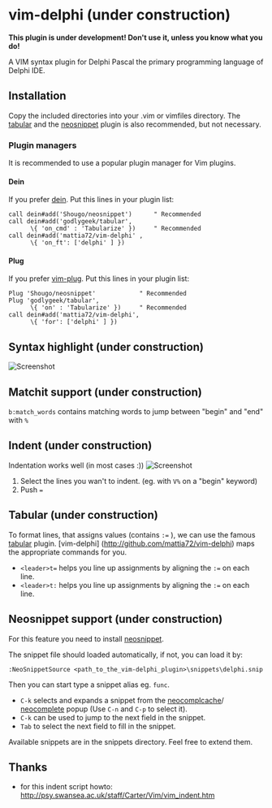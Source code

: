 # vim-delphi  (under construction) 

**This plugin is under development! Don't use it, unless you know what you do!**

A VIM syntax plugin for Delphi Pascal the primary programming language of
Delphi IDE.

##  Installation
Copy the included directories into your .vim or vimfiles directory.
The [tabular](http://github.com/godlygeek/tabular "Tabular") and the 
[neosnippet](http://github.com/Shougo/neosnippet.vim "Neosnippet") plugin is also
recommended, but not necessary.

### Plugin managers
It is recommended to use a popular plugin manager for Vim plugins.

#### Dein
If you prefer [dein](http://github.com/Shougo/dein.vim "Dein"). Put this lines in your
plugin list:
```
call dein#add('Shougo/neosnippet')      " Recommended  
call dein#add('godlygeek/tabular',     
      \{ 'on_cmd' : 'Tabularize' })     " Recommended 
call dein#add('mattia72/vim-delphi' , 
      \{ 'on_ft': ['delphi' ] }) 
```

#### Plug
If you prefer [vim-plug](http://github.com/Shougo/dein.vim "vim-plug"). Put this lines in your
plugin list:
```
Plug 'Shougo/neosnippet'            " Recommended  
Plug 'godlygeek/tabular',     
      \{ 'on' : 'Tabularize' })     " Recommended 
call dein#add('mattia72/vim-delphi', 
      \{ 'for': ['delphi' ] }) 
```
## Syntax highlight (under construction)
![Screenshot](/../screenshot/screenshot.png?raw=true "Screenshot")

## Matchit support  (under construction)
`b:match_words` contains matching words to jump between "begin" and "end" with `%`

## Indent (under construction)
Indentation works well (in most cases :)) 
![Screenshot](/../screenshot/align.gif?raw=true "Aligning")

1. Select the lines you wan't to indent. (eg. with `V%` on a "begin" keyword)
2. Push `=`

## Tabular (under construction)
To format lines, that assigns values (contains `:=` ), we can use the 
famous [tabular](http://github.com/godlygeek/tabular) plugin.
[vim-delphi] (http://github.com/mattia72/vim-delphi) maps the appropriate
commands for you.
* `<leader>t=` helps you line up assignments by aligning the `:=` on each line.
* `<leader>t:` helps you line up assignments by aligning the `:=` on each line.

## Neosnippet support (under construction)
For this feature you need to install [neosnippet](http://github.com/Shougo/neosnippet.vim "Neosnippet").

The snippet file should loaded automatically, if not, you can load it by:
```
:NeoSnippetSource <path_to_the_vim-delphi_plugin>\snippets\delphi.snip
```    
Then you can start type a snippet alias eg. `func`. 
* `C-k` selects and expands a snippet from the [neocomplcache](https://github.com/Shougo/neocomplcache.vim)/ [neocomplete](https://github.com/Shougo/neocomplete.vim) popup (Use `C-n` and `C-p` to select it). 
* `C-k` can be used to jump to the next field in the snippet.
* `Tab` to select the next field to fill in the snippet.

Available snippets are in the snippets directory. Feel free to extend them.

## Thanks
* for this indent script howto: http://psy.swansea.ac.uk/staff/Carter/Vim/vim_indent.htm


